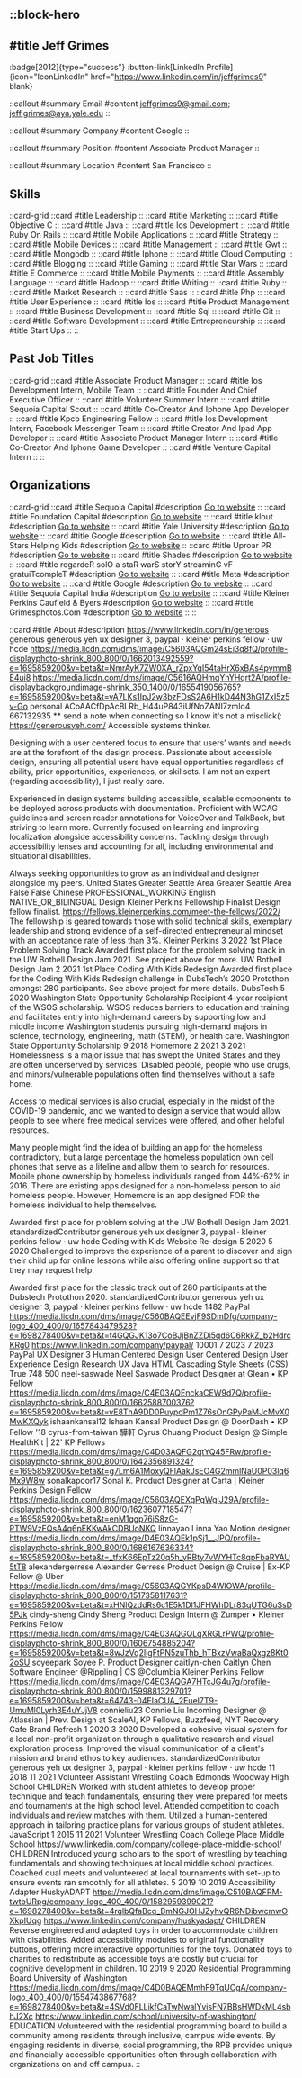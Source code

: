 ::block-hero
---
#title
Jeff Grimes
---

:badge[2012]{type="success"}
:button-link[LinkedIn Profile]{icon="IconLinkedIn" href="https://www.linkedin.com/in/jeffgrimes9" blank}

::callout
#summary
Email
#content
jeffgrimes9@gmail.com; jeff.grimes@aya.yale.edu
::

::callout
#summary
Company
#content
Google
::

::callout
#summary
Position
#content
Associate Product Manager
::

::callout
#summary
Location
#content
San Francisco
::

## Skills
::card-grid
::card
#title
Leadership
::
::card
#title
Marketing
::
::card
#title
Objective C
::
::card
#title
Java
::
::card
#title
Ios Development
::
::card
#title
Ruby On Rails
::
::card
#title
Mobile Applications
::
::card
#title
Strategy
::
::card
#title
Mobile Devices
::
::card
#title
Management
::
::card
#title
Gwt
::
::card
#title
Mongodb
::
::card
#title
Iphone
::
::card
#title
Cloud Computing
::
::card
#title
Blogging
::
::card
#title
Gaming
::
::card
#title
Star Wars
::
::card
#title
E Commerce
::
::card
#title
Mobile Payments
::
::card
#title
Assembly Language
::
::card
#title
Hadoop
::
::card
#title
Writing
::
::card
#title
Ruby
::
::card
#title
Market Research
::
::card
#title
Saas
::
::card
#title
Php
::
::card
#title
User Experience
::
::card
#title
Ios
::
::card
#title
Product Management
::
::card
#title
Business Development
::
::card
#title
Sql
::
::card
#title
Git
::
::card
#title
Software Development
::
::card
#title
Entrepreneurship
::
::card
#title
Start Ups
::
::

## Past Job Titles
::card-grid
::card
#title
Associate Product Manager
::
::card
#title
Ios Development Intern, Mobile Team
::
::card
#title
Founder And Chief Executive Officer
::
::card
#title
Volunteer Summer Intern
::
::card
#title
Sequoia Capital Scout
::
::card
#title
Co-Creator And Iphone App Developer
::
::card
#title
Kpcb Engineering Fellow
::
::card
#title
Ios Development Intern, Facebook Messenger Team
::
::card
#title
Creator And Ipad App Developer
::
::card
#title
Associate Product Manager Intern
::
::card
#title
Co-Creator And Iphone Game Developer
::
::card
#title
Venture Capital Intern
::
::

## Organizations
::card-grid
::card
#title
Sequoia Capital
#description
[Go to website](sequoiacap.com)
::
::card
#title
Foundation Capital
#description
[Go to website](foundationcapital.com)
::
::card
#title
klout
#description
[Go to website](klout.com)
::
::card
#title
Yale University
#description
[Go to website](yale.edu)
::
::card
#title
Google
#description
[Go to website](google.com)
::
::card
#title
All-Stars Helping Kids
#description
[Go to website](allstarshelpingkids.org)
::
::card
#title
Uproar PR
#description
[Go to website](uproarpr.com)
::
::card
#title
Shades
#description
[Go to website](take3app.com)
::
::card
#title
regardeR solO a staR warS storY streaminG vF gratuiTcompleT
#description
[Go to website](i.af)
::
::card
#title
Meta
#description
[Go to website](meta.com)
::
::card
#title
Google
#description
[Go to website](goo.gle)
::
::card
#title
Sequoia Capital India
#description
[Go to website](sequoiacap.com)
::
::card
#title
Kleiner Perkins Caufield & Byers
#description
[Go to website](kpcb.com)
::
::card
#title
Grimesphotos.Com
#description
[Go to website](grimesphotos.com)
::
::

::card
#title
About
#description
https://www.linkedin.com/in/generous generous generous yeh ux designer 3, paypal · kleiner perkins fellow · uw hcde https://media.licdn.com/dms/image/C5603AQGm24sEi3q8fQ/profile-displayphoto-shrink_800_800/0/1662013492559?e=1695859200&v=beta&t=NmrAyK7ZW0XA_rZpxYqI54taHrX6xBAs4pymmBE4ui8 https://media.licdn.com/dms/image/C5616AQHmqYhYHqrt2A/profile-displaybackgroundimage-shrink_350_1400/0/1655419056765?e=1695859200&v=beta&t=vA7LKs1IpJ2w3bzFDsS2A6H1kD44N3hG1ZxI5z5v-Go personal ACoAACfDpAcBLRb_H44uP843iUfNoZANI7zmlo4 667132935 ** send a note when connecting so I know it's not a misclick(:
https://generousyeh.com/ 
Accessible systems thinker.

Designing with a user centered focus to ensure that users’ wants and needs are at the forefront of the design process. Passionate about accessible design, ensuring all potential users have equal opportunities regardless of ability, prior opportunities, experiences, or skillsets. I am not an expert (regarding accessibility), I just really care. 

Experienced in design systems building accessible, scalable components to be deployed across products with documentation. Proficient with WCAG guidelines and screen reader annotations for VoiceOver and TalkBack, but striving to learn more. Currently focused on learning and improving localization alongside accessibility concerns. Tackling design through accessibility lenses and accounting for all, including environmental and situational disabilities.

Always seeking opportunities to grow as an individual and designer alongside my peers. United States Greater Seattle Area Greater Seattle Area False False Chinese PROFESSIONAL_WORKING English NATIVE_OR_BILINGUAL Design Kleiner Perkins Fellowship Finalist Design fellow finalist. https://fellows.kleinerperkins.com/meet-the-fellows/2022/
The fellowship is geared towards those with solid technical skills, exemplary leadership and strong evidence of a self-directed entrepreneurial mindset with an acceptance rate of less than 3%. Kleiner Perkins 3 2022 1st Place Problem Solving Track Awarded first place for the problem solving track in the UW Bothell Design Jam 2021. See project above for more. UW Bothell Design Jam 2 2021 1st Place Coding With Kids Redesign Awarded first place for the Coding With Kids Redesign challenge in DubsTech’s 2020 Protothon amongst 280 participants. See above project for more details. DubsTech 5 2020 Washington State Opportunity Scholarship Recipient 4-year recipient of the WSOS scholarship. WSOS reduces barriers to education and training and facilitates entry into high-demand careers by supporting low and middle income Washington students pursuing high-demand majors in science, technology, engineering, math (STEM), or health care. Washington State Opportunity Scholarship 9 2018 Homemore 2 2021 3 2021 Homelessness is a major issue that has swept the United States and they are often underserved by services. Disabled people, people who use drugs, and minors/vulnerable populations often find themselves without a safe home.

Access to medical services is also crucial, especially in the midst of the COVID-19 pandemic, and we wanted to design a service that would allow people to see where free medical services were offered, and other helpful resources.

Many people might find the idea of building an app for the homeless contradictory, but a large percentage the homeless population own cell phones that serve as a lifeline and allow them to search for resources. Mobile phone ownership by homeless individuals ranged from 44%-62% in 2016. There are existing apps designed for a non-homeless person to aid homeless people. However, Homemore is an app designed FOR the homeless individual to help themselves.

Awarded first place for problem solving at the UW Bothell Design Jam 2021. standardizedContributor generous yeh ux designer 3, paypal · kleiner perkins fellow · uw hcde Coding with Kids Website Re-design 5 2020 5 2020 Challenged to improve the experience of a parent to discover and sign their child up for online lessons while also offering online support so that they may request help. 

Awarded first place for the classic track out of 280 participants at the Dubstech Protothon 2020. standardizedContributor generous yeh ux designer 3, paypal · kleiner perkins fellow · uw hcde 1482 PayPal https://media.licdn.com/dms/image/C560BAQEEvjF9SDmDfg/company-logo_400_400/0/1657843479528?e=1698278400&v=beta&t=t4GQGJK13o7CoBJjBnZZDi5qd6C6RkkZ_b2HdrcKRg0 https://www.linkedin.com/company/paypal/ 10001 7 2023 7 2023 PayPal UX Designer 3 Human Centered Design User Centered Design User Experience Design Research UX Java HTML Cascading Style Sheets (CSS) True 748 500 neel-saswade Neel Saswade Product Designer at Glean • KP Fellow https://media.licdn.com/dms/image/C4E03AQEnckaCEW9d7Q/profile-displayphoto-shrink_800_800/0/1662588700376?e=1695859200&v=beta&t=vE8ThA9DD0PuypdPm1Z76sOnGPyPaMJcMvX0MwKXQyk ishaankansal12 Ishaan Kansal Product Design @ DoorDash • KP Fellow '18 cyrus-from-taiwan 驊軒 Cyrus Chuang Product Design @ Simple HealthKit | 22' KP Fellows https://media.licdn.com/dms/image/C4D03AQFG2qtYQ45FRw/profile-displayphoto-shrink_800_800/0/1642356891324?e=1695859200&v=beta&t=g7Lm6A1MoxyQFlAakJsEO4G2mmlNaU0P03lq6Mx9W8w sonalkapoor17 Sonal K. Product Designer at Carta | Kleiner Perkins Design Fellow https://media.licdn.com/dms/image/C5603AQEXgPgWgIJ29A/profile-displayphoto-shrink_800_800/0/1623607718547?e=1695859200&v=beta&t=enM1ggp76jS8zG-PTW9VzFQsA4q6pEKKwAkCDBUoNKQ linnayao Linna Yao Motion designer https://media.licdn.com/dms/image/D4E03AQEk1pSj1__JPQ/profile-displayphoto-shrink_800_800/0/1686167636334?e=1695859200&v=beta&t=_tfxK66EpTz20q5h_yRBty7vWYHTc8qpFbaRYAU5tT8 alexandergerrese Alexander Gerrese Product Design @ Cruise | Ex-KP Fellow @ Uber https://media.licdn.com/dms/image/C5603AQGYKpsD4WlOWA/profile-displayphoto-shrink_800_800/0/1517358117631?e=1695859200&v=beta&t=xHNlQzddRs6c1E5k1Dl1JFHWhDLr83qUTG6uSsD5PJk cindy-sheng Cindy Sheng Product Design Intern @ Zumper • Kleiner Perkins Fellow https://media.licdn.com/dms/image/C4E03AQGQLqXRGLrPWQ/profile-displayphoto-shrink_800_800/0/1606754885204?e=1695859200&v=beta&t=8wJzVq2IlgFtPN5zuThb_hTBxzVwaBaQxgz8Kt02oSU soyeepark Soyee P. Product Designer caitlyn-chen Caitlyn Chen Software Engineer @Rippling | CS @Columbia Kleiner Perkins Fellow https://media.licdn.com/dms/image/C4E03AQGA7HTcJG4u7g/profile-displayphoto-shrink_800_800/0/1599881329701?e=1695859200&v=beta&t=64743-04EIaCUA_2EueI7T9-UmuMl0Lyrh3E4uYJjV8 connieliu23 Connie Liu Incoming Designer @ Atlassian | Prev. Design at ScaleAI, KP Fellows, Buzzfeed, NYT Recovery Cafe Brand Refresh 1 2020 3 2020 Developed a cohesive visual system for a local non-profit organization through a qualitative research and visual exploration process. Improved the visual communication of a client's mission and brand ethos to key audiences. standardizedContributor generous yeh ux designer 3, paypal · kleiner perkins fellow · uw hcde 11 2018 11 2021 Volunteer Assistant Wrestling Coach Edmonds Woodway High School CHILDREN Worked with student athletes to develop proper technique and teach fundamentals, ensuring they were prepared for meets and tournaments at the high school level. Attended competition to coach individuals and review matches with them. Utilized a human-centered approach in tailoring practice plans for various groups of student athletes. JavaScript 1 2015 11 2021 Volunteer Wrestling Coach College Place Middle School https://www.linkedin.com/company/college-place-middle-school/ CHILDREN Introduced young scholars to the sport of wrestling by teaching fundamentals and showing techniques at local middle school practices. Coached dual meets and volunteered at local tournaments with set-up to ensure events ran smoothly for all athletes. 5 2019 10 2019 Accessibility Adapter HuskyADAPT https://media.licdn.com/dms/image/C510BAQFRM-twtbURpg/company-logo_400_400/0/1582959399021?e=1698278400&v=beta&t=4rqlbQfaBcq_BmNGJOHJZyhvQR6NDibwcmwOXkpIUqg https://www.linkedin.com/company/huskyadapt/ CHILDREN Reverse engineered and adapted toys in order to accommodate children with disabilities. Added accessibility modules to original functionality buttons, offering more interactive opportunities for the toys. Donated toys to charities to redistribute as accessible toys are costly but crucial for cognitive development in children. 10 2019 9 2020 Residential Programming Board University of Washington https://media.licdn.com/dms/image/C4D0BAQEMmhF9TqUCgA/company-logo_400_400/0/1554743867768?e=1698278400&v=beta&t=4SVd0FLLikfCaTwNwalYvisFN7BBsHWDkML4sbhJ2Xc https://www.linkedin.com/school/university-of-washington/ EDUCATION Volunteered with the residential programming board to build a community among residents through inclusive, campus wide events. By engaging residents in diverse, social programming, the RPB provides unique and financially accessible opportunities often through collaboration with organizations on and off campus.
::
